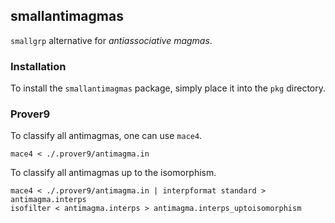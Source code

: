## smallantimagmas

`smallgrp` alternative for _antiassociative magmas_.


### Installation

To install the `smallantimagmas` package, simply place it into the `pkg` directory.


### Prover9

To classify all antimagmas, one can use `mace4`.

```
mace4 < ./.prover9/antimagma.in
```

To classify all antimagmas up to the isomorphism.

```
mace4 < ./.prover9/antimagma.in | interpformat standard > antimagma.interps
isofilter < antimagma.interps > antimagma.interps_uptoisomorphism
```
